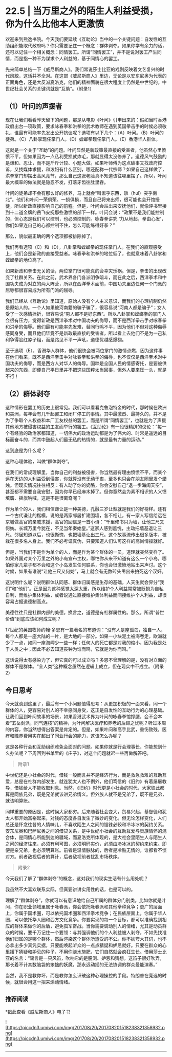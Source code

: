 # 22.5 | 当万里之外的陌生人利益受损，你为什么比他本人更激愤

欢迎来到熊逸书院。今天我们要延续《互助论》当中的一个关键问题：自发性的互助组织能取代政府吗？你只需要记住一个概念：群体剥夺。如果你学有余力的话，还可以记住一个相关概念：同情罢工。所谓“同情罢工”，并不是说对罢工产生同情，而是指一种不为谋求个人利益的，基于同情心的罢工。

先来简单总结一下《威尼斯商人》。我们常说莎士比亚的戏剧反映着文艺复兴的时代风貌，这话并不全对。在这部《威尼斯商人》里边，无论是以安东尼奥为代表的正面角色，还是大反派夏洛克，他们的精神面貌在很大程度上仍然是中世纪的。中世纪社会关系的关键词就是“互助”。（附录1） 

## （1）叶问的声援者

现在让我们看看昨天留下的问题，那是从电影《叶问》引申出来的：假如当时香港政府出台一项政策，要求咏春拳和洪拳的武术教师在遇到英国拳击手的时候必须敬礼，谁最有可能率先发出公开抗议呢？选项有以下几个：（A）叶问。（B）叶问的徒弟。（C）八卦掌现任掌门人。（D）螳螂拳现任掌门人。（E）香港华人群体。

这就是一个关于“互助”的问题。叶问显然是新政策最直接的受害者，他虽然心里愤愤不平，但如果因为一点私利受损就炸毛，那就显得太没修养了。道德风气鼓励的是谦和、忍让，而不是斤斤计较、小题大做。如果叶师傅为这点破事又找政府控诉，又找媒体求援，和泼妇有什么区别，哪还配称一代宗师？如果自己这样做了，洪拳掌门却摆出高风亮节，那么自己这张老脸真不知道该往哪里摆了。所以，叶问最大概率的做法就是隐忍不发，打落牙齿往肚里吞。

叶问的徒弟却不会有那么好的修养，马上就会“叫嚣乎东西，隳（huī）突乎南北”。他们和叶问一荣俱荣、一损俱损，而且自己将来出师，很可能也会开馆授徒，所以新政直接影响自己的前程。但是，叶问会站出来安抚他们，就像评书里接到十二道金牌的岳飞安抚那些激愤的部下一样。叶问会说：“政策不是我们能控制的，但心态是我们可以控制，也必须控制的。咏春拳讲究 ‘力从地起，拳由心发’，你们如果连自己的心都控制不住，怎么可能练得好拳？”

那么，貌似最正确的两个选项都被排除掉了。

我们再看选项（C）和（D），八卦掌和螳螂拳的现任掌门人。在我们的直观感受上，他们会是新政的直接受益者。咏春拳和洪拳的地位低了，也就意味着八卦掌和螳螂拳的地位高了。

如果新政和拳击无关的话，两位掌门很可能真的会幸灾乐祸。但是，拳击的出现改变了社群关系。在此之前，武术界各门各派明争暗斗，而在此之后，西洋拳术和中国功夫成为对立的两大阵营，所以在西洋拳术面前，中国功夫里边任何一个门派的屈辱都很容易成为所有门派的屈辱。

我们已经从《互助论》里知道，原始人没有个人主义意识，而我们的心理机制仍然是原始人的。一个人如果被河南籍的骗子骗了，很容易说“河南人都是骗子”；女人受了一次感情挫折，很容易说“男人都不是好东西”。所以八卦掌和螳螂拳的掌门人会很有压力，觉得新政是西洋拳术对中国功夫的侮辱，而不是西洋拳击手对咏春拳和洪拳的侮辱。他们最有可能率先发难，替同行鸣不平，因为他们不但对这种侮辱感同身受，而且他们毕竟不是新政最直接的受害者，所以看上去他们不是为一己私利争得脸红脖子粗，而是路见不平一声吼，道德优越感爆棚。

至于选项（E），香港华人群体，他们很快会被两位掌门的激情点燃，因为这件事在他们看来，既不是西洋拳击手对咏春拳和洪拳的侮辱，也不仅仅是西洋拳术对中国功夫的侮辱，而是西方人对华人的侮辱。国粹是全国人民的情感寄托，是要被供起来的东西，即便自己平日里并不把这些国粹太当回事，但外人要来压一头，就是不行！

## （2）群体剥夺

这种情形在罢工的历史上很常见。我们可以看看克鲁泡特金的时代，那时候在欧洲和美洲，每年会有几千起罢工和闭厂停工的事情。其中最激烈、最持久的，并不是为了争取个人权益和本厂工友权益的罢工，而是所谓“同情罢工”，也就是为了声援其他地方被侵害权益的工友而举行的罢工。《互助论》有一段很精辟的议论：“每一个有经验的政治家都知道，一切伟大的政治运动都是为了伟大的、时常是遥远的目标而奋斗的，而其中鼓起人们最无私的热情的，就是最有力量的运动。”

这到底是为什么呢？

这种心理体验，叫做“群体剥夺”。

在我们的常规理解里，当你自己的利益被侵害，你当然最有理由愤愤不平，而某个远在天边的人利益受到侵害，你就算没有无动于衷，至多也只会在朋友圈里发个蜡烛。但现实情况往往相反：有人动了你的奶酪，你会安慰自己“退一步海阔天空”，甚至都不需要自我安慰，因为你早已经麻木掉了。但你竟然会为素不相识的人义愤填膺、摇旗呐喊，这是不是很离奇呢？

作为单个的人，我们相信谦让是一种美德，孔融三岁让梨就是我们的好榜样。还有一个古代谦让的楷模，说的是两家邻居扩建围墙，各不相让，有一家人写信给远在京城做高官的亲戚求援，高官的回信是一首小诗：“千里修书只为墙，让他三尺又何妨。长城万里今犹在，不见当年秦始皇。”这家人感到羞愧，主动把墙基退让三尺。邻居知道以后，也很惭愧，也把墙基让出三尺。这个故事流传出很多版本，被栽在很多名人身上。我们不必考证真伪，只要知道人们认可这样的高尚情操就好。

但是，当我们不是作为单个的人，而是作为某个群体的一员，道理就突然变样了。如果外国对某个万里之外的小岛宣布主权，哪怕你从来不知道有这么一个小岛，哪怕你家几辈子都不会和这个小岛发生任何联系，你也会很激愤地站出来声讨。这个时候，如果有谁说“让他三尺又何妨”，马上就会有无数砖头甩出来拍死这个汉奸。

这说明什么呢？说明群体认同感、群体归属感是生存的基础，人天生就会界分“我们”和“他们”。正是因为这种感觉太深太重，所以维护个人利益常常被贬损为自私自利，而维护集体利益，或者说通过直接维护集体利益而间接维护个人利益，却很容易占据道德制高点。

美德往往只是社群内部的美德。换言之，道德是有社群属性的。那么，所谓“普世价值”到底应该如何成立呢？

17世纪的英国牧师约翰·多恩有一篇著名的布道词：“没有人是座孤岛，独自一人，每个人都是一座大陆的一片，是大地的一部分。如果一小块泥土被海卷走，欧洲就少了一点，如同一座海岬少一些一样；任何人的死亡都是对我的缩小，因为我是处于人类之中；因此不必去知道丧钟为谁而鸣，它就是为你而鸣。”

这话说得太有感染力了，但它真的可以成立吗？多恩不曾理解的是，没有对立面的群体不是群体。“全人类”这种概念虽然在逻辑上成立，但在现实中不成立。（附录2） 

## 今日思考

今天就谈到这里了，最后有一个小问题值得思考：从更加积极的一面来看，同一个群体的人，更容易对别人的不幸感同身受，这正是自发性的互助行为的心理基础。让我们回到叶问故事的场景，如果香港武术界为叶问的咏春拳馆撑腰，会不会本着“五岳剑派，同气连枝”的精神，为叶问解决医疗和养老的后顾之忧呢？听过本周的内容，你当然想得出答案是肯定的。但是，如果叶问和高手比武，重伤致残，医疗和赡养费用实在超出了同业行会的能力，这该怎么办呢？

这是各种行会和互助组织难免会面对的问题。如果你就是行会理事长，你能想到什么办法呢？下周回到书单里的《庄子》，对这个问题就迟一些再做解答吧。

> 附录1

中世纪还是小社会的时代，借钱一般而言并不是经济行为，而是救急救难的互助互爱，总是在社群内部发生。就连犹太人也不例外，他们笃信的《旧约》有着屡屡教导，借钱给人不能收取利息。当然，《旧约》时代更是小社会的时代，大家彼此都算是同族兄弟，既是兄弟就该讲兄弟情义。但外族人就不是兄弟了，既不是兄弟，就该明算账。

同样重要的原因是，这时候大家都穷。后来随着社会变大，贸易兴起，基督徒和犹太人都开始富裕起来，对钱的态度各自发生了微妙的变化。但无论怎样变化，人们总还是怀念往昔的人情味儿，不喜欢陌生人之间的锱铢必较和冷冰冰的契约关系。安东尼奥和巴萨尼奥之间的借贷关系，是中世纪小社会的互助互爱与贵族情怀的混合体，是同情心所能到达的疆域，而夏洛克所体现的，是大社会里陌生人与陌生人之间的经济往来，必须有利可图，必须明码实价，必须由冷冰冰的契约来约束。即便是亲兄弟，也必须明算账。前者是温情脉脉的，后者是冷酷无情的，谁都看不惯对方。前者敌视后者的算计，后者敌视前者扰乱市场秩序。

> 附录2

今天我们了解了“群体剥夺”的概念，这对我们的现实生活有什么用处呢？

我虽然不大喜欢联系实际，但真要讲讲实用性的话，也是可以的。

理解了“群体剥夺”，你就可以有意识地给自己所属的群体分门别类。比如你就是叶问，你在职业领域里属于咏春派，你会依托咏春派和其他拳种竞争；更广的层面上，你属于国术圈，可以依托国术圈和西洋拳术竞争；在民族层面上，你属于华人圈，可以依托华人圈和西方文化竞争。你要实现的每一个目标，都可以准确找到相应的群体来做你的后盾，避免孤军奋战。当你需要调动别人的情绪，尤其是动员群众的时候，要千万记住一个要领：与其强调他们的个人利益被人剥夺，不如先找准他们归属的是哪个群体，然后渲染这个群体所遭受的不公。你不妨夸大其词，也不必拿出多少真凭实据，只要能唤起听众的一点点猜疑和妒忌就好。只要在群众的心里播下猜疑和妒忌的种子，不用你浇水施肥，它们自然就会疯狂生长。借用莎士比亚的名言：“谣言是一只风笛，吹响它的是臆测、妒忌和猜想。这笛子很好吹弄，那长着不计其数脑袋的笨拙的妖魔，那永远动摇的无法协调的群众最能演奏。”

当然，我不是教你坏，而是教你怎么识破这种心理操控的手段。特朗普在竞选的时候，就很会用这一招来煽动情绪。

## `推荐阅读`

*戳此查看《威尼斯商人》电子书

![https://piccdn3.umiwi.com/img/201708/20/201708201518238321358932.png](https://piccdn3.umiwi.com/img/201708/20/201708201518238321358932.png)

---
